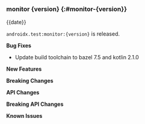 ### monitor {version} {:#monitor-{version}}

{{date}}

`androidx.test:monitor:{version}` is released.

**Bug Fixes**

* Update build toolchain to bazel 7.5 and kotlin 2.1.0

**New Features**

**Breaking Changes**

**API Changes**

**Breaking API Changes**

**Known Issues**
